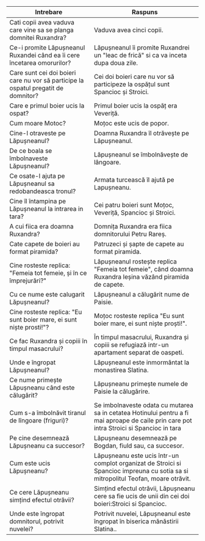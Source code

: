 | Intrebare | Raspuns |
| --------- | ------- |
| Cati copii avea vaduva care vine sa se planga domnitei Ruxandra? | Vaduva avea cinci copii. |
| Ce-i promite Lăpușneanul Ruxandei când ea îi cere încetarea omorurilor? | Lăpușneanul îi promite Ruxandrei un "leac de frică" si ca va inceta dupa doua zile. |
| Care sunt cei doi boieri care nu vor să participe la ospatul pregatit de domnitor? | Cei doi boieri care nu vor să participeze la ospățul sunt Spancioc și Stroici. |
| Care e primul boier ucis la ospat? | Primul boier ucis la ospăț era Veveriță. |
| Cum moare Motoc? | Moțoc este ucis de popor. |
| Cine-l otraveste pe Lăpușneanul? | Doamna Ruxandra îl otrăvește pe Lăpușneanul. |
| De ce boala se îmbolnaveste Lăpușneanul? | Lăpușneanul se îmbolnăvește de lângoare. |
| Ce osate-l ajuta pe Lăpușneanul sa redobandeasca tronul? | Armata turcească îl ajută pe Lapușneanu. |
| Cine îl întampina pe Lăpușneanul la intrarea in tara? | Cei patru boieri sunt Moțoc, Veveriță, Spancioc și Stroici. |
| A cui fiica era doamna Ruxandra? | Domnița Ruxandra era fiica domnitorului Petru Rareș. |
| Cate capete de boieri au format piramida? | Patruzeci și șapte de capete au format piramida. |
| Cine rosteste replica: "Femeia tot femeie, și în ce împrejurări?" | Lăpușneanul rostește replica "Femeia tot femeie", când doamna Ruxandra leșina văzând piramida de capete. |
| Cu ce nume este calugarit Lăpușneanul? | Lăpușneanul a călugărit nume de Paisie. |
| Cine rosteste replica: "Eu sunt boier mare, ei sunt niște prosti!"? | Moțoc rosteste replica "Eu sunt boier mare, ei sunt niște proști!". |
| Ce fac Ruxandra și copiii în timpul masacrului? | În timpul masacrului, Ruxandra și copiii se refugiază intr-un apartament separat de oaspeti. |
| Unde e îngropat Lăpușneanul? | Lăpușneanul este inmormântat la monastirea Slatina. |
| Ce nume primește Lăpușneanu când este călugărit? | Lăpușneanu primește numele de Paisie la călugărire. |
| Cum s-a îmbolnăvit tiranul de lîngoare (friguri)? | Se imbolnaveste odata cu mutarea sa in cetatea Hotinului pentru a fi mai aproape de caile prin care pot intra Stroici si Spancioc in tara |
| Pe cine desemnează Lăpușneanu ca succesor? | Lăpușneanu desemnează pe Bogdan, fiuld sau, ca succesor. |
| Cum este ucis Lăpușneanu? | Lăpușneanu este ucis într-un complot organizat de Stroici si Spancioc impreuna cu sotia sa si mitropolitul Teofan, moare otrăvit.|
| Ce cere Lăpușneanu simțind efectul otrăvii? | Simțind efectul otrăvii, Lăpușneanu cere sa fie ucis de unii din cei doi boieri:Stroici si Spancioc. |
| Unde este îngropat domnitorul, potrivit nuvelei? | Potrivit nuvelei, Lăpușneanul este îngropat în biserica mănăstirii Slatina.. |

